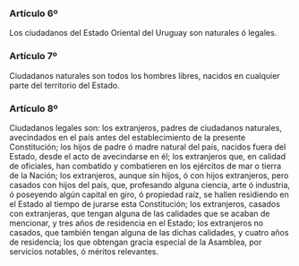 ### Artículo 6º ###

Los ciudadanos del Estado Oriental del Uruguay son naturales ó legales.

### Artículo 7º ###

Ciudadanos naturales son todos los hombres libres, nacidos en cualquier parte del territorio del Estado.

### Artículo 8º ###

Ciudadanos legales son: los extranjeros, padres de ciudadanos naturales, avecindados en el país antes del establecimiento de la presente Constitución; los hijos de padre ó madre natural del país, nacidos fuera del Estado, desde el acto de avecindarse en él; los extranjeros que, en calidad de oficiales, han combatido y combatieren en los ejércitos de mar o tierra de la Nación; los extranjeros, aunque sin hijos, ó con hijos extranjeros, pero casados con hijos del país, que, profesando alguna ciencia, arte ó industria, ó poseyendo algún capital en giro, ó propiedad raíz, se hallen residiendo en el Estado al tiempo de jurarse esta Constitución; los extranjeros, casados con extranjeras, que tengan alguna de las calidades que se acaban de mencionar, y tres años de residencia en el Estado; los extranjeros no casados, que también tengan alguna de las dichas calidades, y cuatro años de residencia; los que obtengan gracia especial de la Asamblea, por servicios notables, ó méritos relevantes.
